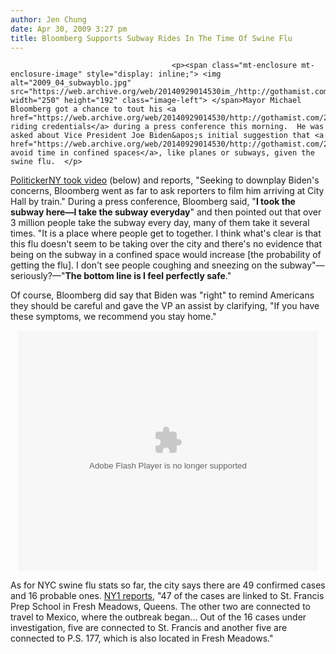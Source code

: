 ```yaml
---
author: Jen Chung
date: Apr 30, 2009 3:27 pm
title: Bloomberg Supports Subway Rides In The Time Of Swine Flu
---
```


	
										<p><span class="mt-enclosure mt-enclosure-image" style="display: inline;"> <img alt="2009_04_subwayblo.jpg" src="https://web.archive.org/web/20140929014530im_/http://gothamist.com/attachments/jen/2009_04_subwayblo.jpg" width="250" height="192" class="image-left"> </span>Mayor Michael Bloomberg got a chance to tout his <a href="https://web.archive.org/web/20140929014530/http://gothamist.com/2007/08/01/mayor_bloomberg_29.php">subway riding credentials</a> during a press conference this morning.  He was asked about Vice President Joe Biden&apos;s initial suggestion that <a href="https://web.archive.org/web/20140929014530/http://gothamist.com/2009/04/30/amtrak_joe_biden_says_avoid_planes.php">people avoid time in confined spaces</a>, like planes or subways, given the swine flu.  </p>

<p><a href="https://web.archive.org/web/20140929014530/http://www.politickerny.com/3325/bloomberg-biden-traveling-train">PolitickerNY took video</a> (below) and reports, &quot;Seeking to downplay Biden&apos;s concerns, Bloomberg went as far to ask reporters to film him arriving at City Hall by train.&quot;  During a press conference, Bloomberg said, &quot;<strong>I took the subway here&#x2014;I take the subway everyday</strong>&quot; and then pointed out that over 3 million people take the subway every day, many of them take it several times. &quot;It is a place where people get to together. I think what&apos;s clear is that this flu doesn&apos;t seem to be taking over the city and there&apos;s no evidence that being on the subway in a confined space would increase [the probability of getting the flu]. I don&apos;t see people coughing and sneezing on the subway&quot;&#x2014;seriously?&#x2014;&quot;<strong>The bottom line is  I feel perfectly safe</strong>.&quot;</p>

<p>Of course, Bloomberg did say that Biden was &quot;right&quot; to remind Americans they should be careful and gave the VP an assist by clarifying, &quot;If you have these symptoms, we recommend you stay home.&quot;</p>

<center><object width="480" height="385"><param name="movie" value="http://www.youtube.com/v/ui5va7lhBw4&amp;hl=en&amp;fs=1"><param name="allowFullScreen" value="true"><param name="allowscriptaccess" value="always"><embed src="https://web.archive.org/web/20140929014530oe_/http://www.youtube.com/v/ui5va7lhBw4&amp;hl=en&amp;fs=1" type="application/x-shockwave-flash" allowscriptaccess="always" allowfullscreen="true" width="480" height="385"></object></center>

<p>As for NYC swine flu stats so far, the city says there are 49 confirmed cases and 16 probable ones.  <a href="https://web.archive.org/web/20140929014530/http://ny1.com/content/top_stories/98252/health-officials--swine-flu-continues-to-spread--most-cases-mild/Default.aspx">NY1 reports</a>, &quot;47 of the cases are linked to St. Francis Prep School in Fresh Meadows, Queens. The other two are connected to travel to Mexico, where the outbreak began... Out of the 16 cases under investigation, five are connected to St. Francis and another five are connected to P.S. 177, which is also located in Fresh Meadows.&quot;</p>					
										
									
				